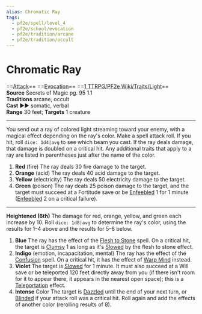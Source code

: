 ```yaml
---
alias: Chromatic Ray
tags:
  - pf2e/spell/level_4
  - pf2e/school/evocation
  - pf2e/tradition/arcane
  - pf2e/tradition/occult
---
```


# Chromatic Ray

==[Attack](Attack.md)== ==[Evocation](Evocation.md)== ==[1 TTRPG/PF2e Wiki/Traits/Light](1%20TTRPG/PF2e%20Wiki/Traits/Light)==  
__Source__ Secrets of Magic pg. 95 1.1  
**Traditions** arcane, occult  
**Cast** ►► somatic, verbal  
**Range** 30 feet; **Targets** 1 creature

---

You send out a ray of colored light streaming toward your enemy, with a magical effect depending on the ray's color. Make a spell attack roll. If you hit, roll `dice: 1d4|avg` to see which beam you cast. If the ray deals damage, that damage is doubled on a critical hit. Any additional traits that apply to a ray are listed in parentheses just after the name of the color.

1. **Red** (fire) The ray deals 30 fire damage to the target.
2. **Orange** (acid) The ray deals 40 acid damage to the target.
3. **Yellow** (electricity) The ray deals 50 electricity damage to the target.
4. **Green** (poison) The ray deals 25 poison damage to the target, and the target must succeed at a Fortitude save or be [Enfeebled](Enfeebled.md) 1 for 1 minute ([Enfeebled](Enfeebled.md) 2 on a critical failure).

<hr>

**Heightened (6th)** The damage for red, orange, yellow, and green each increase by 10. Roll `dice: 1d8|avg` to determine the ray's color, using the results for 1–4 above and the results for 5–8 below.

1. **Blue** The ray has the effect of the [Flesh to Stone](Flesh%20to%20Stone.md) spell. On a critical hit, the target is [Clumsy](Clumsy.md) 1 as long as it's [Slowed](Slowed.md) by the flesh to stone effect.
2. **Indigo** (emotion, incapacitation, mental) The ray has the effect of the [Confusion](Confusion.md) spell. On a critical hit, it has the effect of [Warp Mind](Warp%20Mind.md) instead.
3. **Violet** The target is [Slowed](Slowed.md) for 1 minute. It must also succeed at a Will save or be teleported 120 feet directly away from you (if there isn't room for it to appear there, it appears in the nearest open space); this is a [Teleportation](Teleportation.md) effect.
4. **Intense** Color The target is [Dazzled](Dazzled.md) until the end of your next turn, or [Blinded](Blinded.md) if your attack roll was a critical hit. Roll again and add the effects of another color (rerolling results of 8).
